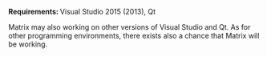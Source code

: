 <b>Requirements: </b> Visual Studio 2015 (2013), Qt

Matrix may also working on other versions of Visual Studio and Qt. As for other programming environments, there exists also a chance that Matrix will be working.

